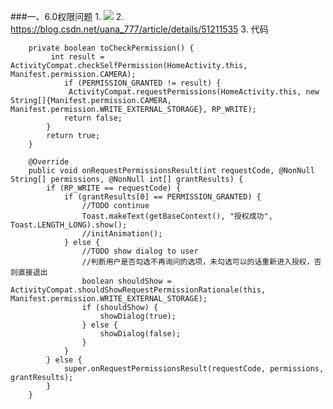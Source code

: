 ###一、6.0权限问题
	1.	![](https://blog.csdn.net/uana_777/article/details/51211535)
	2.	https://blog.csdn.net/uana_777/article/details/51211535
	3.	代码

		private boolean toCheckPermission() {
       		 int result = ActivityCompat.checkSelfPermission(HomeActivity.this, Manifest.permission.CAMERA);
        		if (PERMISSION_GRANTED != result) {
           		 ActivityCompat.requestPermissions(HomeActivity.this, new String[]{Manifest.permission.CAMERA, Manifest.permission.WRITE_EXTERNAL_STORAGE}, RP_WRITE);
            	return false;
        	}
       	 	return true;
    	}

		@Override
	    public void onRequestPermissionsResult(int requestCode, @NonNull String[] permissions, @NonNull int[] grantResults) {
	        if (RP_WRITE == requestCode) {
	            if (grantResults[0] == PERMISSION_GRANTED) {
	                //TODO continue
	                Toast.makeText(getBaseContext(), "授权成功", Toast.LENGTH_LONG).show();
	                //initAnimation();
	            } else {
	                //TODO show dialog to user
	                //判断用户是否勾选不再询问的选项，未勾选可以的话重新进入授权，否则直接退出
	                boolean shouldShow = ActivityCompat.shouldShowRequestPermissionRationale(this, Manifest.permission.WRITE_EXTERNAL_STORAGE);
	                if (shouldShow) {
	                    showDialog(true);
	                } else {
	                    showDialog(false);
	                }
	            }
	        } else {
	            super.onRequestPermissionsResult(requestCode, permissions, grantResults);
	        }
	    }